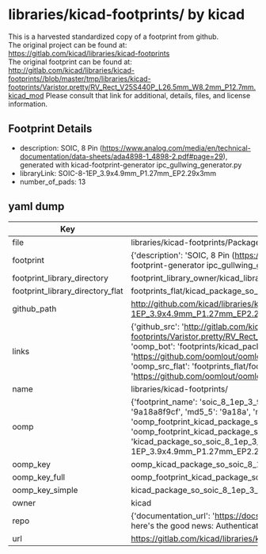 # libraries/kicad-footprints/ by kicad  
This is a harvested standardized copy of a footprint from github.  
The original project can be found at:  
https://gitlab.com/kicad/libraries/kicad-footprints  
The original footprint can be found at:
http://gitlab.com/kicad/libraries/kicad-footprints//blob/master/tmp/libraries/kicad-footprints/Varistor.pretty/RV_Rect_V25S440P_L26.5mm_W8.2mm_P12.7mm.kicad_mod
Please consult that link for additional, details, files, and license information.  
## Footprint Details
* description: SOIC, 8 Pin (https://www.analog.com/media/en/technical-documentation/data-sheets/ada4898-1_4898-2.pdf#page=29), generated with kicad-footprint-generator ipc_gullwing_generator.py  
* libraryLink: SOIC-8-1EP_3.9x4.9mm_P1.27mm_EP2.29x3mm  
* number_of_pads: 13  
## yaml dump  
| Key | Value |  
| --- | --- |  
| file | libraries/kicad-footprints/Package_SO.pretty/SOIC-8-1EP_3.9x4.9mm_P1.27mm_EP2.29x3mm.kicad_mod |  
| footprint | {'description': 'SOIC, 8 Pin (https://www.analog.com/media/en/technical-documentation/data-sheets/ada4898-1_4898-2.pdf#page=29), generated with kicad-footprint-generator ipc_gullwing_generator.py', 'libraryLink': 'SOIC-8-1EP_3.9x4.9mm_P1.27mm_EP2.29x3mm', 'number_of_pads': 13} |  
| footprint_library_directory | footprint_library_owner/kicad_libraries/kicad-footprints/ |  
| footprint_library_directory_flat | footprints_flat/kicad_package_so_soic_8_1ep_3_9x4_9mm_p1_27mm_ep2_29x3mm/working |  
| github_path | http://github.com/kicad/libraries/kicad-footprints//blob/master/tmp/libraries/kicad-footprints/Package_SO.pretty/SOIC-8-1EP_3.9x4.9mm_P1.27mm_EP2.29x3mm.kicad_mod |  
| links | {'github_src': 'http://gitlab.com/kicad/libraries/kicad-footprints//blob/master/tmp/libraries/kicad-footprints/Varistor.pretty/RV_Rect_V25S440P_L26.5mm_W8.2mm_P12.7mm.kicad_mod', 'github_src_repo': 'https://gitlab.com/kicad/libraries/kicad-footprints', 'oomp_bot': 'footprints/kicad_package_so_soic_8_1ep_3_9x4_9mm_p1_27mm_ep2_29x3mm/working', 'oomp_bot_github': 'https://github.com/oomlout/oomlout_oomp_footprint_bot/tree/main/footprints/kicad_package_so_soic_8_1ep_3_9x4_9mm_p1_27mm_ep2_29x3mm/working', 'oomp_src_flat': 'footprints_flat/footprints_flat/kicad_package_so_soic_8_1ep_3_9x4_9mm_p1_27mm_ep2_29x3mm/working', 'oomp_src_flat_github': 'https://github.com/oomlout/oomlout_oomp_footprint_src/tree/main/footprints_flat/kicad_package_so_soic_8_1ep_3_9x4_9mm_p1_27mm_ep2_29x3mm/working'} |  
| name | libraries/kicad-footprints/ |  
| oomp | {'footprint_name': 'soic_8_1ep_3_9x4_9mm_p1_27mm_ep2_29x3mm', 'library_name': 'package_so', 'md5': '9a18a8f9cfd7488688475ebc89acde13', 'md5_10': '9a18a8f9cf', 'md5_5': '9a18a', 'md5_6': '9a18a8', 'oomp_key': 'oomp_kicad_package_so_soic_8_1ep_3_9x4_9mm_p1_27mm_ep2_29x3mm', 'oomp_key_extra': 'oomp_footprint_kicad_package_so_soic_8_1ep_3_9x4_9mm_p1_27mm_ep2_29x3mm', 'oomp_key_full': 'oomp_footprint_kicad_package_so_soic_8_1ep_3_9x4_9mm_p1_27mm_ep2_29x3mm_9a18a8', 'oomp_key_simple': 'kicad_package_so_soic_8_1ep_3_9x4_9mm_p1_27mm_ep2_29x3mm', 'original_filename': 'libraries/kicad-footprints/Package_SO.pretty/SOIC-8-1EP_3.9x4.9mm_P1.27mm_EP2.29x3mm.kicad_mod', 'owner_name': 'kicad'} |  
| oomp_key | oomp_kicad_package_so_soic_8_1ep_3_9x4_9mm_p1_27mm_ep2_29x3mm |  
| oomp_key_full | oomp_footprint_kicad_package_so_soic_8_1ep_3_9x4_9mm_p1_27mm_ep2_29x3mm |  
| oomp_key_simple | kicad_package_so_soic_8_1ep_3_9x4_9mm_p1_27mm_ep2_29x3mm |  
| owner | kicad |  
| repo | {'documentation_url': 'https://docs.github.com/rest/overview/resources-in-the-rest-api#rate-limiting', 'message': "API rate limit exceeded for 84.66.173.59. (But here's the good news: Authenticated requests get a higher rate limit. Check out the documentation for more details.)"} |  
| url | https://gitlab.com/kicad/libraries/kicad-footprints |  

